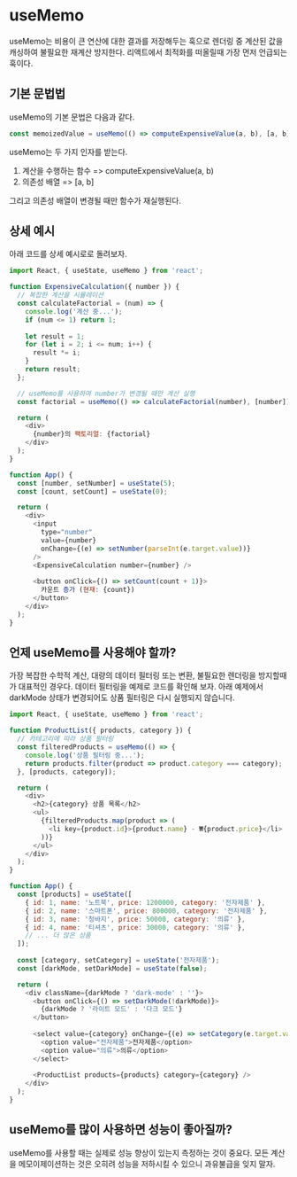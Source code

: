 # useMemo

useMemo는 비용이 큰 연산에 대한 결과를 저장해두는 훅으로 렌더링 중 계산된 값을 캐싱하여 불필요한 재계산 방지한다. 리액트에서 최적화를 떠올릴때 가장 먼저 언급되는 훅이다.

## 기본 문법법

useMemo의 기본 문법은 다음과 같다.

```typescript
const memoizedValue = useMemo(() => computeExpensiveValue(a, b), [a, b]);
```

useMemo는 두 가지 인자를 받는다.

1. 계산을 수행하는 함수 => computeExpensiveValue(a, b)
2. 의존성 배열 => [a, b]

그리고 의존성 배열이 변경될 때만 함수가 재실행된다.

## 상세 예시

아래 코드를 상세 예시로로 돌려보자.

```javascript
import React, { useState, useMemo } from 'react';

function ExpensiveCalculation({ number }) {
  // 복잡한 계산을 시뮬레이션
  const calculateFactorial = (num) => {
    console.log('계산 중...');
    if (num <= 1) return 1;
    
    let result = 1;
    for (let i = 2; i <= num; i++) {
      result *= i;
    }
    return result;
  };

  // useMemo를 사용하여 number가 변경될 때만 계산 실행
  const factorial = useMemo(() => calculateFactorial(number), [number]);

  return (
    <div>
      {number}의 팩토리얼: {factorial}
    </div>
  );
}

function App() {
  const [number, setNumber] = useState(5);
  const [count, setCount] = useState(0);

  return (
    <div>
      <input 
        type="number" 
        value={number} 
        onChange={(e) => setNumber(parseInt(e.target.value))} 
      />
      <ExpensiveCalculation number={number} />
      
      <button onClick={() => setCount(count + 1)}>
        카운트 증가 (현재: {count})
      </button>
    </div>
  );
}
```

## 언제 useMemo를 사용해야 할까?

가장 복잡한 수학적 계산, 대량의 데이터 필터링 또는 변환, 불필요한 렌더링을 방지할때가 대표적인 경우다. 데이터 필터링을 예제로 코드를 확인해 보자. 아래 예제에서 darkMode 상태가 변경되어도 상품 필터링은 다시 실행되지 않습니다.

```javascript
import React, { useState, useMemo } from 'react';

function ProductList({ products, category }) {
  // 카테고리에 따라 상품 필터링
  const filteredProducts = useMemo(() => {
    console.log('상품 필터링 중...');
    return products.filter(product => product.category === category);
  }, [products, category]);

  return (
    <div>
      <h2>{category} 상품 목록</h2>
      <ul>
        {filteredProducts.map(product => (
          <li key={product.id}>{product.name} - ₩{product.price}</li>
        ))}
      </ul>
    </div>
  );
}

function App() {
  const [products] = useState([
    { id: 1, name: '노트북', price: 1200000, category: '전자제품' },
    { id: 2, name: '스마트폰', price: 800000, category: '전자제품' },
    { id: 3, name: '청바지', price: 50000, category: '의류' },
    { id: 4, name: '티셔츠', price: 30000, category: '의류' },
    // ... 더 많은 상품
  ]);
  
  const [category, setCategory] = useState('전자제품');
  const [darkMode, setDarkMode] = useState(false);

  return (
    <div className={darkMode ? 'dark-mode' : ''}>
      <button onClick={() => setDarkMode(!darkMode)}>
        {darkMode ? '라이트 모드' : '다크 모드'}
      </button>
      
      <select value={category} onChange={(e) => setCategory(e.target.value)}>
        <option value="전자제품">전자제품</option>
        <option value="의류">의류</option>
      </select>
      
      <ProductList products={products} category={category} />
    </div>
  );
}
```

## useMemo를 많이 사용하면 성능이 좋아질까?

useMemo를 사용할 때는 실제로 성능 향상이 있는지 측정하는 것이 중요다. 모든 계산을 메모이제이션하는 것은 오히려 성능을 저하시킬 수 있으니 과유불급을 잊지 말자.
